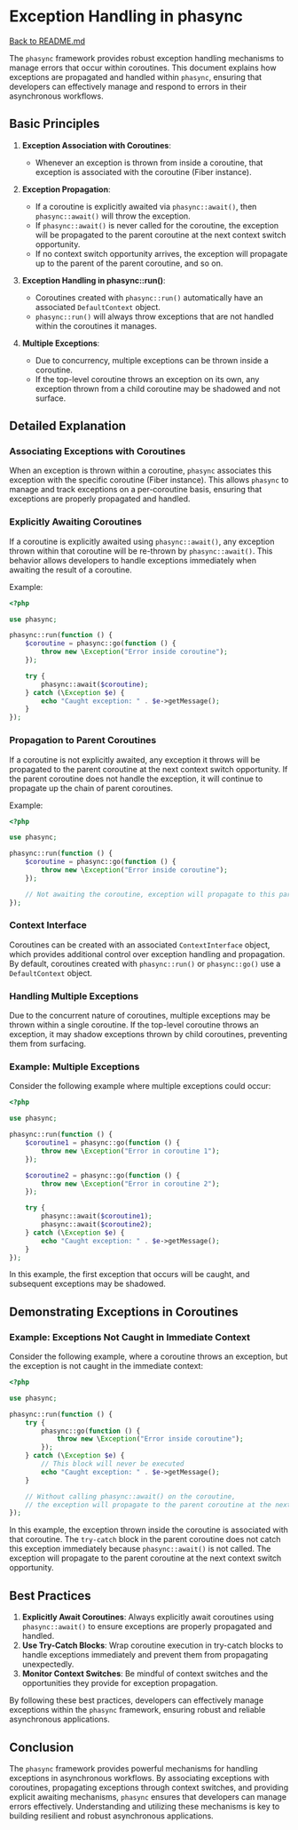 # Exception Handling in phasync

[Back to README.md](../README.md)

The `phasync` framework provides robust exception handling mechanisms to manage errors that occur within coroutines. This document explains how exceptions are propagated and handled within `phasync`, ensuring that developers can effectively manage and respond to errors in their asynchronous workflows.

## Basic Principles

1. **Exception Association with Coroutines**:
   - Whenever an exception is thrown from inside a coroutine, that exception is associated with the coroutine (Fiber instance).

2. **Exception Propagation**:
   - If a coroutine is explicitly awaited via `phasync::await()`, then `phasync::await()` will throw the exception.
   - If `phasync::await()` is never called for the coroutine, the exception will be propagated to the parent coroutine at the next context switch opportunity.
   - If no context switch opportunity arrives, the exception will propagate up to the parent of the parent coroutine, and so on.

3. **Exception Handling in phasync::run()**:
   - Coroutines created with `phasync::run()` automatically have an associated `DefaultContext` object.
   - `phasync::run()` will always throw exceptions that are not handled within the coroutines it manages.

4. **Multiple Exceptions**:
   - Due to concurrency, multiple exceptions can be thrown inside a coroutine.
   - If the top-level coroutine throws an exception on its own, any exception thrown from a child coroutine may be shadowed and not surface.

## Detailed Explanation

### Associating Exceptions with Coroutines

When an exception is thrown within a coroutine, `phasync` associates this exception with the specific coroutine (Fiber instance). This allows `phasync` to manage and track exceptions on a per-coroutine basis, ensuring that exceptions are properly propagated and handled.

### Explicitly Awaiting Coroutines

If a coroutine is explicitly awaited using `phasync::await()`, any exception thrown within that coroutine will be re-thrown by `phasync::await()`. This behavior allows developers to handle exceptions immediately when awaiting the result of a coroutine.

Example:

```php
<?php

use phasync;

phasync::run(function () {
    $coroutine = phasync::go(function () {
        throw new \Exception("Error inside coroutine");
    });

    try {
        phasync::await($coroutine);
    } catch (\Exception $e) {
        echo "Caught exception: " . $e->getMessage();
    }
});
```

### Propagation to Parent Coroutines

If a coroutine is not explicitly awaited, any exception it throws will be propagated to the parent coroutine at the next context switch opportunity. If the parent coroutine does not handle the exception, it will continue to propagate up the chain of parent coroutines.

Example:

```php
<?php

use phasync;

phasync::run(function () {
    $coroutine = phasync::go(function () {
        throw new \Exception("Error inside coroutine");
    });

    // Not awaiting the coroutine, exception will propagate to this parent coroutine
});
```

### Context Interface

Coroutines can be created with an associated `ContextInterface` object, which provides additional control over exception handling and propagation. By default, coroutines created with `phasync::run()` or `phasync::go()` use a `DefaultContext` object.

### Handling Multiple Exceptions

Due to the concurrent nature of coroutines, multiple exceptions may be thrown within a single coroutine. If the top-level coroutine throws an exception, it may shadow exceptions thrown by child coroutines, preventing them from surfacing.

### Example: Multiple Exceptions

Consider the following example where multiple exceptions could occur:

```php
<?php

use phasync;

phasync::run(function () {
    $coroutine1 = phasync::go(function () {
        throw new \Exception("Error in coroutine 1");
    });

    $coroutine2 = phasync::go(function () {
        throw new \Exception("Error in coroutine 2");
    });

    try {
        phasync::await($coroutine1);
        phasync::await($coroutine2);
    } catch (\Exception $e) {
        echo "Caught exception: " . $e->getMessage();
    }
});
```

In this example, the first exception that occurs will be caught, and subsequent exceptions may be shadowed.

## Demonstrating Exceptions in Coroutines

### Example: Exceptions Not Caught in Immediate Context

Consider the following example, where a coroutine throws an exception, but the exception is not caught in the immediate context:

```php
<?php

use phasync;

phasync::run(function () {
    try {
        phasync::go(function () {
            throw new \Exception("Error inside coroutine");
        });
    } catch (\Exception $e) {
        // This block will never be executed
        echo "Caught exception: " . $e->getMessage();
    }

    // Without calling phasync::await() on the coroutine,
    // the exception will propagate to the parent coroutine at the next context switch
});
```

In this example, the exception thrown inside the coroutine is associated with that coroutine. The `try-catch` block in the parent coroutine does not catch this exception immediately because `phasync::await()` is not called. The exception will propagate to the parent coroutine at the next context switch opportunity.

## Best Practices

1. **Explicitly Await Coroutines**: Always explicitly await coroutines using `phasync::await()` to ensure exceptions are properly propagated and handled.
2. **Use Try-Catch Blocks**: Wrap coroutine execution in try-catch blocks to handle exceptions immediately and prevent them from propagating unexpectedly.
3. **Monitor Context Switches**: Be mindful of context switches and the opportunities they provide for exception propagation.

By following these best practices, developers can effectively manage exceptions within the `phasync` framework, ensuring robust and reliable asynchronous applications.

## Conclusion

The `phasync` framework provides powerful mechanisms for handling exceptions in asynchronous workflows. By associating exceptions with coroutines, propagating exceptions through context switches, and providing explicit awaiting mechanisms, `phasync` ensures that developers can manage errors effectively. Understanding and utilizing these mechanisms is key to building resilient and robust asynchronous applications.
